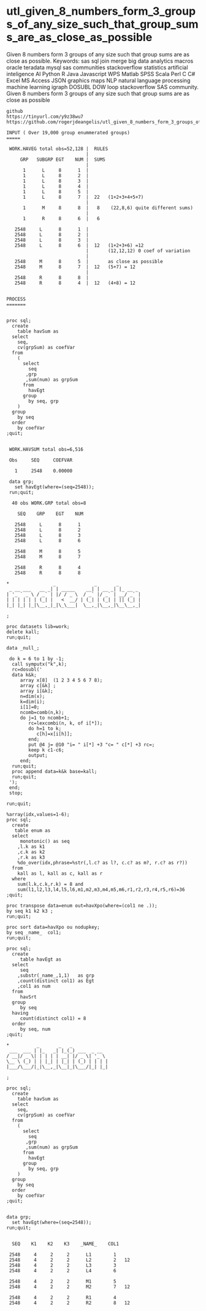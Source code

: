 # utl_given_8_numbers_form_3_groups_of_any_size_such_that_group_sums_are_as_close_as_possible
Given 8 numbers form 3 groups of any size such that group sums are as close as possible.  Keywords: sas sql join merge big data analytics macros oracle teradata mysql sas communities stackoverflow statistics artificial inteligence AI Python R Java Javascript WPS Matlab SPSS Scala Perl C C# Excel MS Access JSON graphics maps NLP natural language processing machine learning igraph DOSUBL DOW loop stackoverflow SAS community.
    Given 8 numbers form 3 groups of any size such that group sums are as close as possible

    github
    https://tinyurl.com/y9z38wu7
    https://github.com/rogerjdeangelis/utl_given_8_numbers_form_3_groups_of_any_size_such_that_group_sums_are_as_close_as_possible

    INPUT ( Over 19,000 group enummerated groups)
    =====

     WORK.HAVEG total obs=52,128 |  RULES
                                 |
         GRP   SUBGRP EGT    NUM |  SUMS
                                 |
          1      L     8      1  |
          1      L     8      2  |
          1      L     8      3  |
          1      L     8      4  |
          1      L     8      5  |
          1      L     8      7  |  22   (1+2+3+4+5+7)
                                 |
          1      M     8      8  |   8    (22,8,6) quite different sums)
                                 |
          1      R     8      6  |   6

       2548     L      8      1  |
       2548     L      8      2  |
       2548     L      8      3  |
       2548     L      8      6  |  12   (1+2+3+6) =12
                                 |       (12,12,12) 0 coef of variation
                                 |
       2548     M      8      5  |       as close as possible
       2548     M      8      7  |  12   (5+7) = 12
                                 |
       2548     R      8      8  |
       2548     R      8      4  |  12   (4+8) = 12


    PROCESS
    =======


    proc sql;
      create
        table havSum as
      select
        seq,
        cv(grpSum) as coefVar
      from
        (
          select
            seq
           ,grp
           ,sum(num) as grpSum
          from
            havEgt
          group
            by seq, grp
        )
      group
        by seq
      order
        by coefVar
    ;quit;


     WORK.HAVSUM total obs=6,516

     Obs     SEQ     COEFVAR

       1     2548    0.00000

     data grp;
       set havEgt(where=(seq=2548));
     run;quit;

      40 obs WORK.GRP total obs=8

        SEQ    GRP    EGT    NUM

       2548     L      8      1
       2548     L      8      2
       2548     L      8      3
       2548     L      8      6

       2548     M      8      5
       2548     M      8      7

       2548     R      8      4
       2548     R      8      8

    *                _              _       _
     _ __ ___   __ _| | _____    __| | __ _| |_ __ _
    | '_ ` _ \ / _` | |/ / _ \  / _` |/ _` | __/ _` |
    | | | | | | (_| |   <  __/ | (_| | (_| | || (_| |
    |_| |_| |_|\__,_|_|\_\___|  \__,_|\__,_|\__\__,_|

    ;

    proc datasets lib=work;
    delete kall;
    run;quit;

    data _null_;

     do k = 6 to 1 by -1;
      call symputx("k",k);
      rc=dosubl('
      data k&k;
         array x[8]  (1 2 3 4 5 6 7 8);
         array c[&k] ;
         array i[&k];
         n=dim(x);
         k=dim(i);
         i[1]=0;
         ncomb=comb(n,k);
         do j=1 to ncomb+1;
            rc=lexcombi(n, k, of i[*]);
            do h=1 to k;
               c[h]=x[i[h]];
            end;
            put @4 j= @10 "i= " i[*] +3 "c= " c[*] +3 rc=;
            keep k c1-c6;
            output;
         end;
      run;quit;
      proc append data=k&k base=kall;
      run;quit;
     ');
     end;
     stop;

    run;quit;

    %array(idx,values=1-6);
    proc sql;
      create
       table enum as
      select
         monotonic() as seq
        ,l.k as k1
        ,c.k as k2
        ,r.k as k3
        %do_over(idx,phrase=%str(,l.c? as l?, c.c? as m?, r.c? as r?))
      from
        kall as l, kall as c, kall as r
      where
        sum(l.k,c.k,r.k) = 8 and
        sum(l1,l2,l3,l4,l5,l6,m1,m2,m3,m4,m5,m6,r1,r2,r3,r4,r5,r6)=36
    ;quit;

    proc transpose data=enum out=havXpo(where=(col1 ne .));
    by seq k1 k2 k3 ;
    run;quit;

    proc sort data=havXpo ou nodupkey;
    by seq _name_  col1;
    run;quit;

    proc sql;
      create
         table havEgt as
      select
         seq
        ,substr(_name_,1,1)   as grp
        ,count(distinct col1) as Egt
        ,col1 as num
      from
         havSrt
      group
         by seq
      having
         count(distinct col1) = 8
      order
         by seq, num
    ;quit;

    *          _       _   _
     ___  ___ | |_   _| |_(_) ___  _ __
    / __|/ _ \| | | | | __| |/ _ \| '_ \
    \__ \ (_) | | |_| | |_| | (_) | | | |
    |___/\___/|_|\__,_|\__|_|\___/|_| |_|

    ;

    proc sql;
      create
        table havSum as
      select
        seq,
        cv(grpSum) as coefVar
      from
        (
          select
            seq
           ,grp
           ,sum(num) as grpSum
          from
            havEgt
          group
            by seq, grp
        )
      group
        by seq
      order
        by coefVar
    ;quit;


    data grp;
      set havEgt(where=(seq=2548));
    run;quit;


      SEQ    K1    K2    K3    _NAME_    COL1

     2548     4     2     2      L1        1
     2548     4     2     2      L2        2   12
     2548     4     2     2      L3        3
     2548     4     2     2      L4        6

     2548     4     2     2      M1        5
     2548     4     2     2      M2        7   12

     2548     4     2     2      R1        4
     2548     4     2     2      R2        8   12




